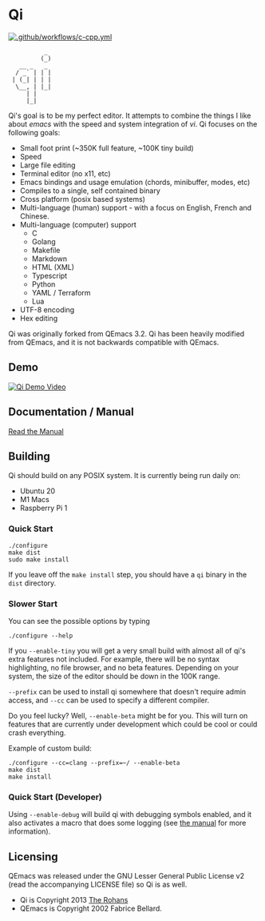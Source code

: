 # Qi

[![.github/workflows/c-cpp.yml](https://github.com/TheRohans/qi/actions/workflows/c-cpp.yml/badge.svg)](https://github.com/TheRohans/qi/actions/workflows/c-cpp.yml)

```
          _ 
         (_)
   __ _   _ 
  / _` | | |
 | (_| | | |
  \__, | |_|
     | |    
     |_|    

```

Qi's goal is to be my perfect editor. It attempts to combine the things I
like about _emacs_ with the speed and system integration of _vi_. Qi focuses
on the following goals:

- Small foot print (~350K full feature, ~100K tiny build)
- Speed 
- Large file editing
- Terminal editor (no x11, etc)
- Emacs bindings and usage emulation (chords, minibuffer, modes, etc)
- Compiles to a single, self contained binary
- Cross platform (posix based systems)
- Multi-language (human) support - with a focus on English, French and Chinese.
- Multi-language (computer) support
	- C
	- Golang
	- Makefile
	- Markdown
	- HTML (XML)
	- Typescript
	- Python
	- YAML / Terraform
	- Lua
- UTF-8 encoding
- Hex editing

Qi was originally forked from QEmacs 3.2. Qi has been heavily modified from
QEmacs, and it is not backwards compatible with QEmacs.

## Demo

[![Qi Demo Video](https://img.youtube.com/vi/Gap4lMlfPBM/0.jpg)](https://www.youtube.com/watch?v=Gap4lMlfPBM)

## Documentation / Manual

[Read the Manual](doc/manual.md)

## Building

Qi should build on any POSIX system. It is currently being run daily on:
- Ubuntu 20
- M1 Macs
- Raspberry Pi 1

### Quick Start

```shell
./configure
make dist
sudo make install
```

If you leave off the `make install` step, you should have a `qi` binary in
the `dist` directory.

### Slower Start

You can see the possible options by typing 

```shell
./configure --help
```

If you `--enable-tiny` you will get a very small build with almost all of
qi's extra features not included. For example, there will be no syntax
highlighting, no file browser, and no beta features. Depending on your
system, the size of the editor should be down in the 100K range.

`--prefix` can be used to install qi somewhere that doesn't require admin
access, and `--cc` can be used to specify a different compiler.

Do you feel lucky? Well, `--enable-beta` might be for you. This will turn on
features that are currently under development which could be cool or could
crash everything.

Example of custom build:

```shell
./configure --cc=clang --prefix=~/ --enable-beta
make dist
make install
```

### Quick Start (Developer)

Using `--enable-debug` will build qi with debugging symbols enabled, and it
also activates a macro that does some logging (see [the manual](doc/manual.md#developers-guide) 
for more information).

## Licensing

QEmacs was released under the GNU Lesser General Public License v2 (read the
accompanying LICENSE file) so Qi is as well.

- Qi is Copyright 2013 [The Rohans][rohans]
- QEmacs is Copyright 2002 Fabrice Bellard.

[qi]: http://en.wikipedia.org/wiki/Qi
[rohans]: http://therohans.com
